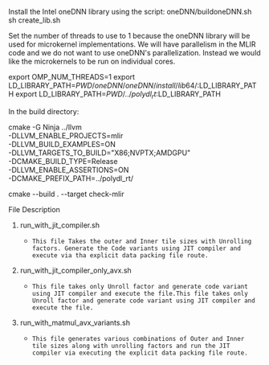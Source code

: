 Install the Intel oneDNN library using the script: oneDNN/buildoneDNN.sh
sh create_lib.sh

Set the number of threads to use to 1 because the oneDNN library will be used for microkernel implementations. We will have parallelism in the MLIR code and we do not want to use oneDNN's parallelization. Instead we would like the microkernels to be run on individual cores.

export OMP_NUM_THREADS=1
export LD_LIBRARY_PATH=${PWD}/oneDNN/oneDNN/install/lib64/:$LD_LIBRARY_PATH
export LD_LIBRARY_PATH=${PWD}/../polydl_rt:$LD_LIBRARY_PATH

In the build directory:

cmake -G Ninja ../llvm \
   -DLLVM_ENABLE_PROJECTS=mlir \
   -DLLVM_BUILD_EXAMPLES=ON \
   -DLLVM_TARGETS_TO_BUILD="X86;NVPTX;AMDGPU" \
   -DCMAKE_BUILD_TYPE=Release \
   -DLLVM_ENABLE_ASSERTIONS=ON \
   -DCMAKE_PREFIX_PATH=../polydl_rt/


cmake --build . --target check-mlir


File Description

1. run_with_jit_compiler.sh
     
     * ``This file Takes the outer and Inner tile sizes with Unrolling factors. Generate the Code variants using JIT compiler and execute via tha explicit data packing file route.``

2. run_with_jit_compiler_only_avx.sh
     
     * ``This file takes only Unroll factor and generate code variant using JIT compiler and execute the file.This file takes only Unroll factor and generate code variant using JIT compiler and execute the file.``

3. run_with_matmul_avx_variants.sh
     
     * ``This file generates various combinations of Outer and Inner tile sizes along with unrolling factors and run the JIT compiler via executing the explicit data packing file route.``


